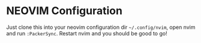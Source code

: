 # NEOVIM Configuration
Just clone this into your neovim configuration dir `~/.config/nvim`, open nvim and run `:PackerSync`. Restart nvim and you should be good to go!
